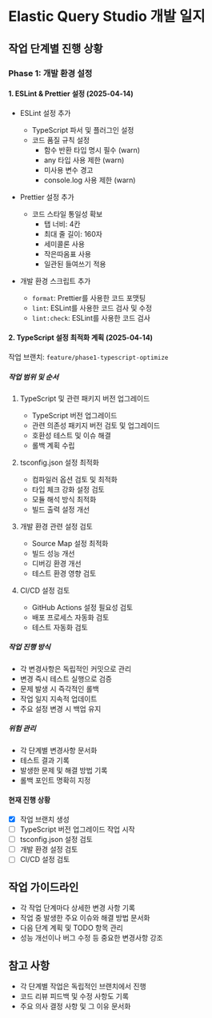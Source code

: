 # Elastic Query Studio 개발 일지

## 작업 단계별 진행 상황

### Phase 1: 개발 환경 설정
#### 1. ESLint & Prettier 설정 (2025-04-14)
- ESLint 설정 추가
  - TypeScript 파서 및 플러그인 설정
  - 코드 품질 규칙 설정
    - 함수 반환 타입 명시 필수 (warn)
    - any 타입 사용 제한 (warn)
    - 미사용 변수 경고
    - console.log 사용 제한 (warn)

- Prettier 설정 추가
  - 코드 스타일 통일성 확보
    - 탭 너비: 4칸
    - 최대 줄 길이: 160자
    - 세미콜론 사용
    - 작은따옴표 사용
    - 일관된 들여쓰기 적용

- 개발 환경 스크립트 추가
  - `format`: Prettier를 사용한 코드 포맷팅
  - `lint`: ESLint를 사용한 코드 검사 및 수정
  - `lint:check`: ESLint를 사용한 코드 검사

#### 2. TypeScript 설정 최적화 계획 (2025-04-14)
작업 브랜치: `feature/phase1-typescript-optimize`

##### 작업 범위 및 순서

1. TypeScript 및 관련 패키지 버전 업그레이드
   - TypeScript 버전 업그레이드
   - 관련 의존성 패키지 버전 검토 및 업그레이드
   - 호환성 테스트 및 이슈 해결
   - 롤백 계획 수립

2. tsconfig.json 설정 최적화
   - 컴파일러 옵션 검토 및 최적화
   - 타입 체크 강화 설정 검토
   - 모듈 해석 방식 최적화
   - 빌드 출력 설정 개선

3. 개발 환경 관련 설정 검토
   - Source Map 설정 최적화
   - 빌드 성능 개선
   - 디버깅 환경 개선
   - 테스트 환경 영향 검토

4. CI/CD 설정 검토
   - GitHub Actions 설정 필요성 검토
   - 배포 프로세스 자동화 검토
   - 테스트 자동화 검토

##### 작업 진행 방식
- 각 변경사항은 독립적인 커밋으로 관리
- 변경 즉시 테스트 실행으로 검증
- 문제 발생 시 즉각적인 롤백
- 작업 일지 지속적 업데이트
- 주요 설정 변경 시 백업 유지

##### 위험 관리
- 각 단계별 변경사항 문서화
- 테스트 결과 기록
- 발생한 문제 및 해결 방법 기록
- 롤백 포인트 명확히 지정

#### 현재 진행 상황
- [x] 작업 브랜치 생성
- [ ] TypeScript 버전 업그레이드 작업 시작
- [ ] tsconfig.json 설정 검토
- [ ] 개발 환경 설정 검토
- [ ] CI/CD 설정 검토

## 작업 가이드라인
- 각 작업 단계마다 상세한 변경 사항 기록
- 작업 중 발생한 주요 이슈와 해결 방법 문서화
- 다음 단계 계획 및 TODO 항목 관리
- 성능 개선이나 버그 수정 등 중요한 변경사항 강조

## 참고 사항
- 각 단계별 작업은 독립적인 브랜치에서 진행
- 코드 리뷰 피드백 및 수정 사항도 기록
- 주요 의사 결정 사항 및 그 이유 문서화 